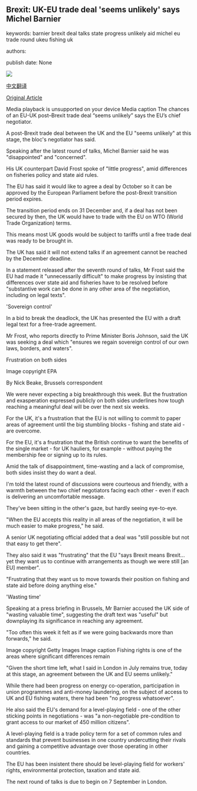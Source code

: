 ## Brexit: UK-EU trade deal 'seems unlikely' says Michel Barnier

keywords: barnier brexit deal talks state progress unlikely aid michel eu trade round ukeu fishing uk

authors: 

publish date: None

![](https://ichef.bbci.co.uk/images/ic/1024x576/p08p7v2j.jpg)

[中文翻译](Brexit%3A%20UK-EU%20trade%20deal%20%27seems%20unlikely%27%20says%20Michel%20Barnier_zh.md)

[Original Article](https://www.bbc.com/news/uk-politics-53854730)

Media playback is unsupported on your device Media caption The chances of an EU-UK post–Brexit trade deal “seems unlikely” says the EU’s chief negotiator.

A post-Brexit trade deal between the UK and the EU "seems unlikely" at this stage, the bloc's negotiator has said.

Speaking after the latest round of talks, Michel Barnier said he was "disappointed" and "concerned".

His UK counterpart David Frost spoke of "little progress", amid differences on fisheries policy and state aid rules.

The EU has said it would like to agree a deal by October so it can be approved by the European Parliament before the post-Brexit transition period expires.

The transition period ends on 31 December and, if a deal has not been secured by then, the UK would have to trade with the EU on WTO (World Trade Organization) terms.

This means most UK goods would be subject to tariffs until a free trade deal was ready to be brought in.

The UK has said it will not extend talks if an agreement cannot be reached by the December deadline.

In a statement released after the seventh round of talks, Mr Frost said the EU had made it "unnecessarily difficult" to make progress by insisting that differences over state aid and fisheries have to be resolved before "substantive work can be done in any other area of the negotiation, including on legal texts".

'Sovereign control'

In a bid to break the deadlock, the UK has presented the EU with a draft legal text for a free-trade agreement.

Mr Frost, who reports directly to Prime Minister Boris Johnson, said the UK was seeking a deal which "ensures we regain sovereign control of our own laws, borders, and waters".

Frustration on both sides

Image copyright EPA

By Nick Beake, Brussels correspondent

We were never expecting a big breakthrough this week. But the frustration and exasperation expressed publicly on both sides underlines how tough reaching a meaningful deal will be over the next six weeks.

For the UK, it's a frustration that the EU is not willing to commit to paper areas of agreement until the big stumbling blocks - fishing and state aid - are overcome.

For the EU, it's a frustration that the British continue to want the benefits of the single market - for UK hauliers, for example - without paying the membership fee or signing up to its rules.

Amid the talk of disappointment, time-wasting and a lack of compromise, both sides insist they do want a deal.

I'm told the latest round of discussions were courteous and friendly, with a warmth between the two chief negotiators facing each other - even if each is delivering an uncomfortable message.

They've been sitting in the other's gaze, but hardly seeing eye-to-eye.

"When the EU accepts this reality in all areas of the negotiation, it will be much easier to make progress," he said.

A senior UK negotiating official added that a deal was "still possible but not that easy to get there".

They also said it was "frustrating" that the EU "says Brexit means Brexit... yet they want us to continue with arrangements as though we were still [an EU] member".

"Frustrating that they want us to move towards their position on fishing and state aid before doing anything else."

'Wasting time'

Speaking at a press briefing in Brussels, Mr Barnier accused the UK side of "wasting valuable time", suggesting the draft text was "useful" but downplaying its significance in reaching any agreement.

"Too often this week it felt as if we were going backwards more than forwards," he said.

Image copyright Getty Images Image caption Fishing rights is one of the areas where significant differences remain

"Given the short time left, what I said in London in July remains true, today at this stage, an agreement between the UK and EU seems unlikely."

While there had been progress on energy co-operation, participation in union programmes and anti-money laundering, on the subject of access to UK and EU fishing waters, there had been "no progress whatsoever".

He also said the EU's demand for a level-playing field - one of the other sticking points in negotiations - was "a non-negotiable pre-condition to grant access to our market of 450 million citizens".

A level-playing field is a trade policy term for a set of common rules and standards that prevent businesses in one country undercutting their rivals and gaining a competitive advantage over those operating in other countries.

The EU has been insistent there should be level-playing field for workers' rights, environmental protection, taxation and state aid.

The next round of talks is due to begin on 7 September in London.